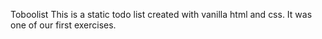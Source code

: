 Toboolist
This is a static todo list created with vanilla html and css. It was one of our first exercises.